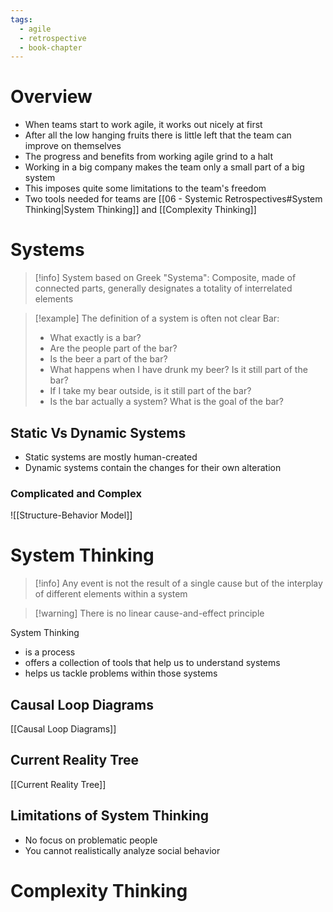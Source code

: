 ```yaml
---
tags:
  - agile
  - retrospective
  - book-chapter
---
```

# Overview

- When teams start to work agile, it works out nicely at first
- After all the low hanging fruits there is little left that the team can improve on themselves
- The progress and benefits from working agile grind to a halt
- Working in a big company makes the team only a small part of a big system
- This imposes quite some limitations to the team's freedom
- Two tools needed for teams are [[06 - Systemic Retrospectives#System Thinking|System Thinking]] and [[Complexity Thinking]]

# Systems

> [!info] System based on Greek "Systema": Composite, made of connected parts, generally designates a totality of interrelated elements

> [!example] The definition of a system is often not clear
> Bar:
> - What exactly is a bar?
> - Are the people part of the bar?
> - Is the beer a part of the bar?
> - What happens when I have drunk my beer? Is it still part of the bar?
> - If I take my bear outside, is it still part of the bar?
> - Is the bar actually a system? What is the goal of the bar?

## Static Vs Dynamic Systems

- Static systems are mostly human-created
- Dynamic systems contain the changes for their own alteration

### Complicated and Complex

![[Structure-Behavior Model]]

# System Thinking

>[!info] Any event is not the result of a single cause but of the interplay of different elements within a system

> [!warning] There is no linear cause-and-effect principle

System Thinking
- is a process
- offers a collection of tools that help us to understand systems
- helps us tackle problems within those systems

## Causal Loop Diagrams

[[Causal Loop Diagrams]]

## Current Reality Tree

[[Current Reality Tree]]

## Limitations of System Thinking

- No focus on problematic people
- You cannot realistically analyze social behavior

# Complexity Thinking
